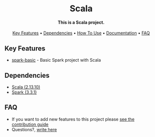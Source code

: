 
<h1 align="center">
  <br>
  Scala
  <br>
</h1>
<h4 align="center">This is a Scala project.</h4>
<p align="center">
  <a href="#key-features">Key Features</a> •
  <a href="#dependencies">Dependencies</a> •
  <a href="#how-to-use">How To Use</a> •
  <a href="#documentation">Documentation</a> •
  <a href="#faq">FAQ</a>
</p>

## Key Features

* [spark-basic](spark-basic) - Basic Spark project with Scala

## Dependencies

* [Scala (2.13.10)](https://www.scala-lang.org/download/2.13.10.html)
* [Spark (3.3.1)](https://spark.apache.org/releases/spark-release-3-3-1.html)

## FAQ

* If you want to add new features to this project please [see the contribution guide](.github/CONTRIBUTING.md)
* Questions?, <a href="devhighlevel@gmail.com?Subject=Question about Project" target="_blank">write here</a>



